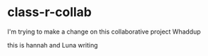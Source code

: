 # class-r-collab

I'm trying to make a change on this collaborative project 
Whaddup

this is hannah and Luna writing


